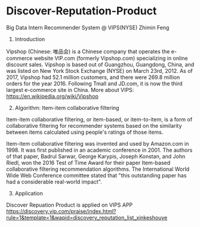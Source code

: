 # Discover-Reputation-Product
Big Data Intern Recommender System @ VIPS(NYSE) Zhimin Feng


1. Introduction 

Vipshop (Chinese: 唯品会) is a Chinese company that operates the e-commerce website VIP.com (formerly Vipshop.com) specializing in online discount sales. Vipshop is based out of Guangzhou, Guangdong, China, and was listed on New York Stock Exchange (NYSE) on March 23rd, 2012. As of 2017, Vipshop had 52.1 million customers, and there were 269.8 million orders for the year 2016. Following Tmall and JD.com, it is now the third largest e-commerce site in China.
More about VIPS: https://en.wikipedia.org/wiki/Vipshop

2. Algorithm: Item-item collaborative filtering

Item-item collaborative filtering, or item-based, or item-to-item, is a form of collaborative filtering for recommender systems based on the similarity between items calculated using people's ratings of those items.

Item-item collaborative filtering was invented and used by Amazon.com in 1998. It was first published in an academic conference in 2001. The authors of that paper, Badrul Sarwar, George Karypis, Joseph Konstan, and John Riedl, won the 2016 Test of Time Award for their paper Item-based collaborative filtering recommendation algorithms. The International World Wide Web Conference committee stated that "this outstanding paper has had a considerable real-world impact".

3. Application 

Discover Repuation Product is applied on VIPS APP https://discovery.vip.com/praise/index.html?rule=1&template=1&wapid=discovery_reputation_list_xinkeshouye
